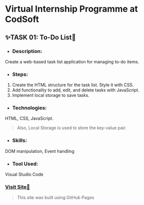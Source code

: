 # Virtual Internship Programme at CodSoft

## ✨TASK 01: To-Do List📝
* ### **Description:** 
Create a web-based task list application for managing to-do items.

* ### **Steps:**
1. Create the HTML structure for the task list.
Style it with CSS.
2. Add functionality to add, edit, and delete tasks with JavaScript.
3. Implement local storage to save tasks.

* ### **Technologies:**
HTML, CSS, JavaScript.
> Also, Local Storage is used to store the key-value pair.

* ### **Skills:** 
DOM manipulation, Event handling

* ### **Tool Used:** 
Visual Studio Code

### [**Visit Site🚀**](https://yashduratkar07.github.io/To-Do-List/)
> This site was built using GitHub Pages
